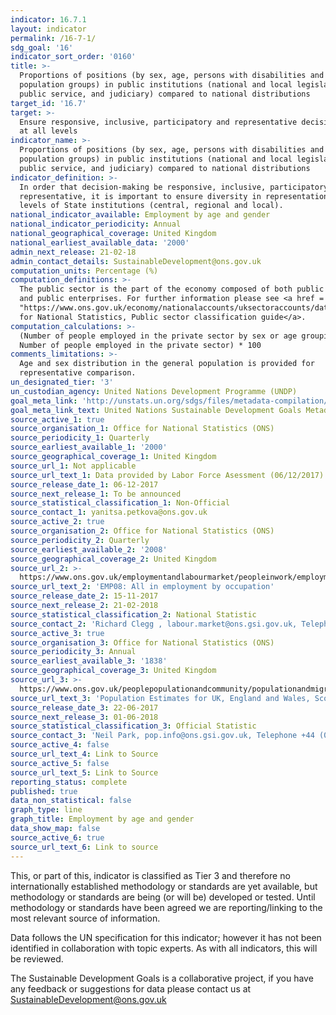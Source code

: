 ```yaml
---
indicator: 16.7.1
layout: indicator
permalink: /16-7-1/
sdg_goal: '16'
indicator_sort_order: '0160'
title: >-
  Proportions of positions (by sex, age, persons with disabilities and
  population groups) in public institutions (national and local legislatures,
  public service, and judiciary) compared to national distributions
target_id: '16.7'
target: >-
  Ensure responsive, inclusive, participatory and representative decision-making
  at all levels
indicator_name: >-
  Proportions of positions (by sex, age, persons with disabilities and
  population groups) in public institutions (national and local legislatures,
  public service, and judiciary) compared to national distributions
indicator_definition: >-
  In order that decision-making be responsive, inclusive, participatory and
  representative, it is important to ensure diversity in representation at all
  levels of State institutions (central, regional and local).
national_indicator_available: Employment by age and gender
national_indicator_periodicity: Annual
national_geographical_coverage: United Kingdom
national_earliest_available_data: '2000'
admin_next_release: 21-02-18
admin_contact_details: SustainableDevelopment@ons.gov.uk
computation_units: Percentage (%)
computation_definitions: >-
  The public sector is the part of the economy composed of both public services
  and public enterprises. For further information please see <a href =
  "https://www.ons.gov.uk/economy/nationalaccounts/uksectoraccounts/datasets/publicsectorclassificationguide">Office
  for National Statistics, Public sector classification guide</a>.
computation_calculations: >-
  (Number of people employed in the private sector by sex or age grouping /
  Number of people employed in the private sector) * 100
comments_limitations: >-
  Age and sex distribution in the general population is provided for
  representative comparison.
un_designated_tier: '3'
un_custodian_agency: United Nations Development Programme (UNDP)
goal_meta_link: 'http://unstats.un.org/sdgs/files/metadata-compilation/Metadata-Goal-16.pdf'
goal_meta_link_text: United Nations Sustainable Development Goals Metadata (PDF 4.0 MB)
source_active_1: true
source_organisation_1: Office for National Statistics (ONS)
source_periodicity_1: Quarterly
source_earliest_available_1: '2000'
source_geographical_coverage_1: United Kingdom
source_url_1: Not applicable
source_url_text_1: Data provided by Labor Force Asessment (06/12/2017)
source_release_date_1: 06-12-2017
source_next_release_1: To be announced
source_statistical_classification_1: Non-Official
source_contact_1: yanitsa.petkova@ons.gov.uk
source_active_2: true
source_organisation_2: Office for National Statistics (ONS)
source_periodicity_2: Quarterly
source_earliest_available_2: '2008'
source_geographical_coverage_2: United Kingdom
source_url_2: >-
  https://www.ons.gov.uk/employmentandlabourmarket/peopleinwork/employmentandemployeetypes/datasets/allinemploymentbyoccupationemp08
source_url_text_2: 'EMP08: All in employment by occupation'
source_release_date_2: 15-11-2017
source_next_release_2: 21-02-2018
source_statistical_classification_2: National Statistic
source_contact_2: 'Richard Clegg , labour.market@ons.gsi.gov.uk, Telephone +44 (0)1633 455400'
source_active_3: true
source_organisation_3: Office for National Statistics (ONS)
source_periodicity_3: Annual
source_earliest_available_3: '1838'
source_geographical_coverage_3: United Kingdom
source_url_3: >-
  https://www.ons.gov.uk/peoplepopulationandcommunity/populationandmigration/populationestimates/datasets/populationestimatesforukenglandandwalesscotlandandnorthernireland
source_url_text_3: 'Population Estimates for UK, England and Wales, Scotland and Northern Ireland'
source_release_date_3: 22-06-2017
source_next_release_3: 01-06-2018
source_statistical_classification_3: Official Statistic
source_contact_3: 'Neil Park, pop.info@ons.gsi.gov.uk, Telephone +44 (0)1329 444661'
source_active_4: false
source_url_text_4: Link to Source
source_active_5: false
source_url_text_5: Link to Source
reporting_status: complete
published: true
data_non_statistical: false
graph_type: line
graph_title: Employment by age and gender
data_show_map: false
source_active_6: true
source_url_text_6: Link to source
---
```

This, or part of this, indicator is classified as Tier 3 and therefore no internationally established methodology or standards are yet available, but methodology or standards are being (or will be) developed or tested. Until methodology or standards have been agreed we are reporting/linking to the most relevant source of information.

Data follows the UN specification for this indicator; however it has not been identified in collaboration with topic experts. As with all indicators, this will be reviewed.
  
The Sustainable Development Goals is a collaborative project, if you have any feedback or suggestions for data please contact us at <SustainableDevelopment@ons.gov.uk>
